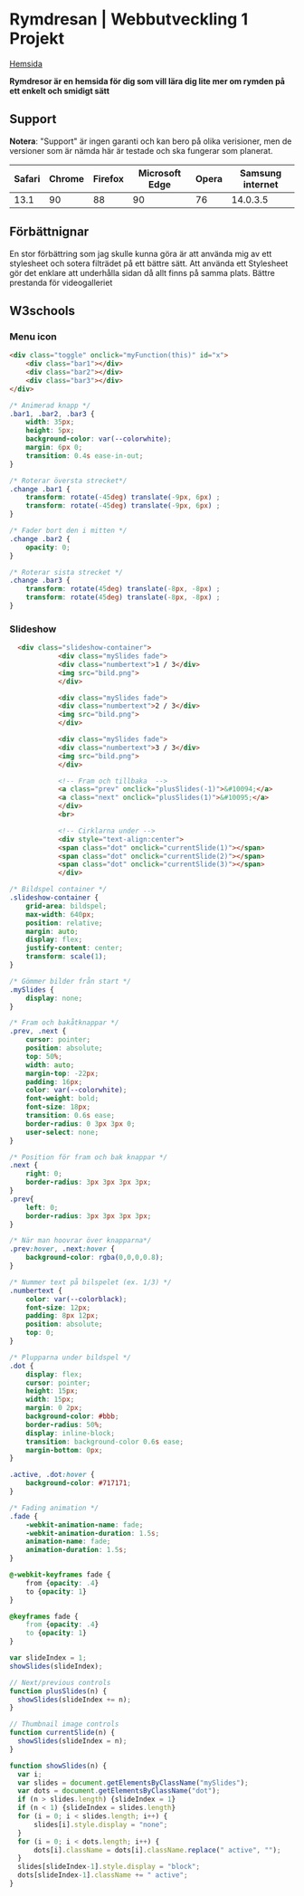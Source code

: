 # Rymdresan | Webbutveckling 1 Projekt

[Hemsida](https://rasmuseng.github.io/projekt/)

**Rymdresor är en hemsida för dig som vill lära dig lite mer om rymden på ett enkelt och smidigt sätt**

## Support

**Notera**: "Support" är ingen garanti och kan bero på olika verisioner, men de versioner som är nämda här är testade och ska fungerar som planerat.

| Safari | Chrome | Firefox | Microsoft Edge | Opera | Samsung internet |
|--------|--------|---------|----------------|-------|------------------|
| 13.1   | 90     | 88      | 90             | 76    | 14.0.3.5         |

## Förbättnignar

En stor förbättring som jag skulle kunna göra är att använda mig av ett stylesheet och sotera filträdet på ett bättre sätt. Att använda ett Stylesheet gör det enklare att underhålla sidan då allt finns på samma plats. Bättre prestanda för videogalleriet

## W3schools

### Menu icon

```html
<div class="toggle" onclick="myFunction(this)" id="x">
    <div class="bar1"></div>
    <div class="bar2"></div>
    <div class="bar3"></div>
</div>
```

```css
/* Animerad knapp */
.bar1, .bar2, .bar3 {
    width: 35px;
    height: 5px;
    background-color: var(--colorwhite);
    margin: 6px 0;
    transition: 0.4s ease-in-out;
}

/* Roterar översta strecket*/
.change .bar1 {
    transform: rotate(-45deg) translate(-9px, 6px) ;
    transform: rotate(-45deg) translate(-9px, 6px) ;
}

/* Fader bort den i mitten */
.change .bar2 {
    opacity: 0;
}

/* Roterar sista strecket */
.change .bar3 {
    transform: rotate(45deg) translate(-8px, -8px) ;
    transform: rotate(45deg) translate(-8px, -8px) ;
}
```

### Slideshow

```html
  <div class="slideshow-container">
            <div class="mySlides fade">
            <div class="numbertext">1 / 3</div>
            <img src="bild.png">
            </div>

            <div class="mySlides fade">
            <div class="numbertext">2 / 3</div>
            <img src="bild.png">
            </div>

            <div class="mySlides fade">
            <div class="numbertext">3 / 3</div>
            <img src="bild.png">
            </div>

            <!-- Fram och tillbaka  -->
            <a class="prev" onclick="plusSlides(-1)">&#10094;</a>
            <a class="next" onclick="plusSlides(1)">&#10095;</a>
            </div>
            <br>

            <!-- Cirklarna under -->
            <div style="text-align:center">
            <span class="dot" onclick="currentSlide(1)"></span>
            <span class="dot" onclick="currentSlide(2)"></span>
            <span class="dot" onclick="currentSlide(3)"></span>
            </div>
```

```css
/* Bildspel container */
.slideshow-container {
    grid-area: bildspel;
    max-width: 640px;
    position: relative;
    margin: auto;
    display: flex;
    justify-content: center;
    transform: scale(1);
}

/* Gömmer bilder från start */
.mySlides {
    display: none;
}

/* Fram och bakåtknappar */
.prev, .next {
    cursor: pointer;
    position: absolute;
    top: 50%;
    width: auto;
    margin-top: -22px;
    padding: 16px;
    color: var(--colorwhite);
    font-weight: bold;
    font-size: 18px;
    transition: 0.6s ease;
    border-radius: 0 3px 3px 0;
    user-select: none;
}

/* Position för fram och bak knappar */
.next {
    right: 0;
    border-radius: 3px 3px 3px 3px;
}
.prev{
    left: 0;
    border-radius: 3px 3px 3px 3px;
}

/* När man hoovrar över knapparna*/
.prev:hover, .next:hover {
    background-color: rgba(0,0,0,0.8);
}

/* Nummer text på bilspelet (ex. 1/3) */
.numbertext {
    color: var(--colorblack);
    font-size: 12px;
    padding: 8px 12px;
    position: absolute;
    top: 0;
}

/* Plupparna under bildspel */
.dot {
    display: flex;
    cursor: pointer;
    height: 15px;
    width: 15px;
    margin: 0 2px;
    background-color: #bbb;
    border-radius: 50%;
    display: inline-block;
    transition: background-color 0.6s ease;
    margin-bottom: 0px;
}

.active, .dot:hover {
    background-color: #717171;
}

/* Fading animation */
.fade {
    -webkit-animation-name: fade;
    -webkit-animation-duration: 1.5s;
    animation-name: fade;
    animation-duration: 1.5s;
}

@-webkit-keyframes fade {
    from {opacity: .4}
    to {opacity: 1}
}

@keyframes fade {
    from {opacity: .4}
    to {opacity: 1}
}
```

```js
var slideIndex = 1;
showSlides(slideIndex);

// Next/previous controls
function plusSlides(n) {
  showSlides(slideIndex += n);
}

// Thumbnail image controls
function currentSlide(n) {
  showSlides(slideIndex = n);
}

function showSlides(n) {
  var i;
  var slides = document.getElementsByClassName("mySlides");
  var dots = document.getElementsByClassName("dot");
  if (n > slides.length) {slideIndex = 1}
  if (n < 1) {slideIndex = slides.length}
  for (i = 0; i < slides.length; i++) {
      slides[i].style.display = "none";
  }
  for (i = 0; i < dots.length; i++) {
      dots[i].className = dots[i].className.replace(" active", "");
  }
  slides[slideIndex-1].style.display = "block";
  dots[slideIndex-1].className += " active";
}
```